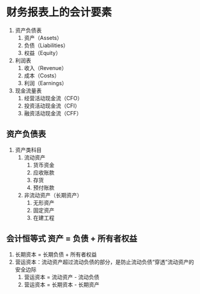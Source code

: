 # 财务报表上的会计要素

1. 资产负债表
   1. 资产（Assets）
   2. 负债（Liabilities）
   3. 权益（Equity）
2. 利润表
   1. 收入（Revenue）
   2. 成本（Costs）
   3. 利润（Earnings）
3. 现金流量表
   1. 经营活动现金流（CFO）
   2. 投资活动现金流（CFI）
   3. 融资活动现金流（CFF）

## 资产负债表

1. 资产类科目
   1. 流动资产
      1. 货币资金
      2. 应收账款
      3. 存货
      4. 预付账款
   2. 非流动资产（长期资产）
      1. 无形资产
      2. 固定资产
      3. 在建工程

## 会计恒等式 资产 = 负债 + 所有者权益

1. 长期资本 = 长期负债 + 所有者权益
2. 营运资本：流动资产超过流动负债的部分，是防止流动负债“穿透”流动资产的安全边际
   1. 营运资本 = 流动资产 - 流动负债
   2. 营运资本 = 长期资本 - 长期资产